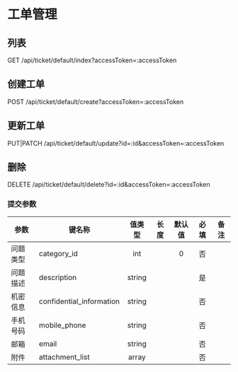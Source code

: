 工单管理
=======

## 列表
GET /api/ticket/default/index?accessToken=:accessToken

## 创建工单
POST /api/ticket/default/create?accessToken=:accessToken

## 更新工单
PUT|PATCH /api/ticket/default/update?id=:id&accessToken=:accessToken

## 删除
DELETE /api/ticket/default/delete?id=:id&accessToken=:accessToken

### <span id="params">提交参数</span>
| 参数 | 键名称 | 值类型 | 长度 | 默认值 | 必填 | 备注 |
| --- | --- | :---: | :---: | :---: | :---: | --- |
| 问题类型 | category_id | int | | 0 | 否 | |
| 问题描述 | description | string | | | 是 | |
| 机密信息 | confidential_information | string | | | 否 | |
| 手机号码 | mobile_phone | string | | | 否 | |
| 邮箱 | email | string | | | 否 | |
| 附件 | attachment_list | array | | | 否 | |
